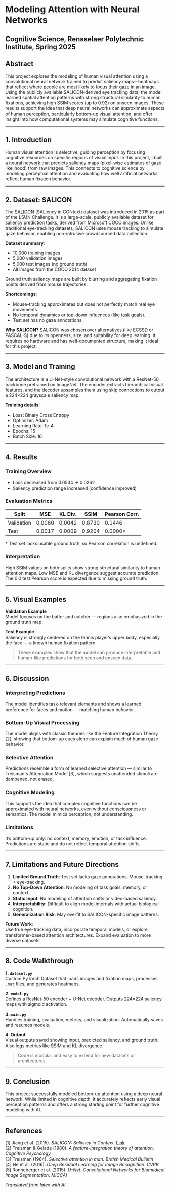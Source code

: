 # Modeling Attention with Neural Networks  
Cognitive Science, Rensselaer Polytechnic Institute, Spring 2025
---

## Abstract

This project explores the modeling of human visual attention using a convolutional neural network trained to predict saliency maps—heatmaps that reflect where people are most likely to focus their gaze in an image. Using the publicly available SALICON-derived eye tracking data, the model learned spatial attention patterns with strong structural similarity to human fixations, achieving high SSIM scores (up to 0.92) on unseen images. These results support the idea that deep neural networks can approximate aspects of human perception, particularly bottom-up visual attention, and offer insight into how computational systems may simulate cognitive functions.

---

## 1. Introduction

Human visual attention is selective, guiding perception by focusing cognitive resources on specific regions of visual input. In this project, I built a neural network that predicts saliency maps (pixel-wise estimates of gaze likelihood) from raw images. This connects to cognitive science by modeling perceptual attention and evaluating how well artificial networks reflect human fixation behavior.

---

## 2. Dataset: SALICON

The [SALICON](https://salicon.net/challenge-2017/) (SALiency in CONtext) dataset was introduced in 2015 as part of the LSUN Challenge. It is a large-scale, publicly available dataset for saliency prediction tasks, derived from Microsoft COCO images. Unlike traditional eye-tracking datasets, SALICON uses mouse tracking to simulate gaze behavior, enabling non-intrusive crowdsourced data collection.

**Dataset summary**:
- 10,000 training images
- 5,000 validation images
- 5,000 test images (no ground truth)
- All images from the COCO 2014 dataset

Ground truth saliency maps are built by blurring and aggregating fixation points derived from mouse trajectories.

**Shortcomings**:
- Mouse-tracking approximates but does not perfectly match real eye movements.
- No temporal dynamics or top-down influences (like task goals).
- Test set has no gaze annotations.

**Why SALICON?**
SALICON was chosen over alternatives (like ECSSD or PASCAL-S) due to its openness, size, and suitability for deep learning. It requires no hardware and has well-documented structure, making it ideal for this project.

---

## 3. Model and Training

The architecture is a U-Net-style convolutional network with a ResNet-50 backbone pretrained on ImageNet. The encoder extracts hierarchical visual features, and the decoder upsamples them using skip connections to output a 224×224 grayscale saliency map.

**Training details**:
- Loss: Binary Cross Entropy
- Optimizer: Adam
- Learning Rate: 1e-4
- Epochs: 15
- Batch Size: 16

---

## 4. Results

### Training Overview
- Loss decreased from 0.0534 → 0.0262
- Saliency prediction range increased (confidence improved)

### Evaluation Metrics

| Split       | MSE    | KL Div. | SSIM   | Pearson Corr. |
|-------------|--------|---------|--------|----------------|
| Validation  | 0.0060 | 0.0042  | 0.8730 | 0.1446         |
| Test        | 0.0017 | 0.0009  | 0.9204 | 0.0000*        |

\* Test set lacks usable ground truth, so Pearson correlation is undefined.

### Interpretation

High SSIM values on both splits show strong structural similarity to human attention maps. Low MSE and KL divergence suggest accurate prediction. The 0.0 test Pearson score is expected due to missing ground truth.

---

## 5. Visual Examples

**Validation Example**  
Model focuses on the batter and catcher — regions also emphasized in the ground truth map.

**Test Example**  
Saliency is strongly centered on the tennis player’s upper body, especially the face — a known human fixation pattern.

> These examples show that the model can produce interpretable and human-like predictions for both seen and unseen data.

---

## 6. Discussion

### Interpreting Predictions
The model identifies task-relevant elements and shows a learned preference for faces and motion — matching human behavior.

### Bottom-Up Visual Processing
The model aligns with classic theories like the Feature Integration Theory [2], showing that bottom-up cues alone can explain much of human gaze behavior.

### Selective Attention
Predictions resemble a form of learned selective attention — similar to Treisman's Attenuation Model [3], which suggests unattended stimuli are dampened, not erased.

### Cognitive Modeling
This supports the idea that complex cognitive functions can be approximated with neural networks, even without consciousness or semantics. The model mimics perception, not understanding.

### Limitations
It’s bottom-up only: no context, memory, emotion, or task influence. Predictions are static and do not reflect temporal attention shifts.

---

## 7. Limitations and Future Directions

1. **Limited Ground Truth**: Test set lacks gaze annotations. Mouse-tracking ≠ eye-tracking.
2. **No Top-Down Attention**: No modeling of task goals, memory, or context.
3. **Static Input**: No modeling of attention shifts or video-based saliency.
4. **Interpretability**: Difficult to align model internals with actual biological cognition.
5. **Generalization Risk**: May overfit to SALICON-specific image patterns.

**Future Work**:  
Use true eye-tracking data, incorporate temporal models, or explore transformer-based attention architectures. Expand evaluation to more diverse datasets.

---

## 8. Code Walkthrough

**1. `dataset.py`**  
Custom PyTorch Dataset that loads images and fixation maps, processes `.mat` files, and generates heatmaps.

**2. `model.py`**  
Defines a ResNet-50 encoder + U-Net decoder. Outputs 224×224 saliency maps with sigmoid activation.

**3. `main.py`**  
Handles training, evaluation, metrics, and visualization. Automatically saves and resumes models.

**4. Output**  
Visual outputs saved showing input, predicted saliency, and ground truth. Also logs metrics like SSIM and KL divergence.

> Code is modular and easy to extend for new datasets or architectures.

---

## 9. Conclusion

This project successfully modeled bottom-up attention using a deep neural network. While limited in cognitive depth, it accurately reflects early visual perception patterns and offers a strong starting point for further cognitive modeling with AI.

---

## References

[1] Jiang et al. (2015). *SALICON: Saliency in Context*. [Link](https://salicon.net/challenge-2017/)  
[2] Treisman & Gelade (1980). *A feature-integration theory of attention*. *Cognitive Psychology*  
[3] Treisman (1964). *Selective attention in man*. *British Medical Bulletin*  
[4] He et al. (2016). *Deep Residual Learning for Image Recognition*. *CVPR*  
[5] Ronneberger et al. (2015). *U-Net: Convolutional Networks for Biomedical Image Segmentation*. *MICCAI*

*Translated from latex with AI*
